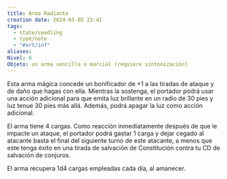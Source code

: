 ```yaml
---
title: Arma Radiante
creation date: 2024-03-05 23:41
tags:
  - state/seedling
  - type/note
  - "#art/inf"
aliases: 
Nivel: 6
Objeto: un arma sencilla o marcial (requiere sintonización)
---
```

Esta arma mágica concede un bonificador de +1 a las tiradas de ataque y de daño que hagas con ella. Mientras la sostenga, el portador podrá usar una acción adicional para que emita luz brillante en un radio de 30 pies y luz tenue 30 pies más allá. Además, podrá apagar la luz como acción adicional.

El arma tiene 4 cargas. Como reacción inmediatamente después de que le impacte un ataque, el portador podrá gastar 1 carga y dejar cegado al atacante basta el final del siguiente turno de este atacante, a menos que este tenga éxito en una tirada de salvación de Constitución contra tu CD de salvación de conjuros.

El arma recupera 1d4 cargas empleadas cada día, al amanecer.